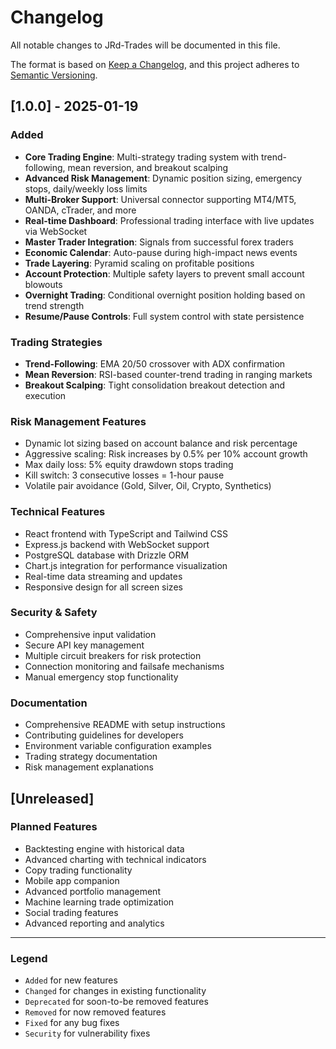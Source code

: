 # Changelog

All notable changes to JRd-Trades will be documented in this file.

The format is based on [Keep a Changelog](https://keepachangelog.com/en/1.0.0/),
and this project adheres to [Semantic Versioning](https://semver.org/spec/v2.0.0.html).

## [1.0.0] - 2025-01-19

### Added
- **Core Trading Engine**: Multi-strategy trading system with trend-following, mean reversion, and breakout scalping
- **Advanced Risk Management**: Dynamic position sizing, emergency stops, daily/weekly loss limits
- **Multi-Broker Support**: Universal connector supporting MT4/MT5, OANDA, cTrader, and more
- **Real-time Dashboard**: Professional trading interface with live updates via WebSocket
- **Master Trader Integration**: Signals from successful forex traders
- **Economic Calendar**: Auto-pause during high-impact news events
- **Trade Layering**: Pyramid scaling on profitable positions
- **Account Protection**: Multiple safety layers to prevent small account blowouts
- **Overnight Trading**: Conditional overnight position holding based on trend strength
- **Resume/Pause Controls**: Full system control with state persistence

### Trading Strategies
- **Trend-Following**: EMA 20/50 crossover with ADX confirmation
- **Mean Reversion**: RSI-based counter-trend trading in ranging markets  
- **Breakout Scalping**: Tight consolidation breakout detection and execution

### Risk Management Features
- Dynamic lot sizing based on account balance and risk percentage
- Aggressive scaling: Risk increases by 0.5% per 10% account growth
- Max daily loss: 5% equity drawdown stops trading
- Kill switch: 3 consecutive losses = 1-hour pause
- Volatile pair avoidance (Gold, Silver, Oil, Crypto, Synthetics)

### Technical Features
- React frontend with TypeScript and Tailwind CSS
- Express.js backend with WebSocket support
- PostgreSQL database with Drizzle ORM
- Chart.js integration for performance visualization
- Real-time data streaming and updates
- Responsive design for all screen sizes

### Security & Safety
- Comprehensive input validation
- Secure API key management
- Multiple circuit breakers for risk protection
- Connection monitoring and failsafe mechanisms
- Manual emergency stop functionality

### Documentation
- Comprehensive README with setup instructions
- Contributing guidelines for developers
- Environment variable configuration examples
- Trading strategy documentation
- Risk management explanations

## [Unreleased]

### Planned Features
- Backtesting engine with historical data
- Advanced charting with technical indicators
- Copy trading functionality
- Mobile app companion
- Advanced portfolio management
- Machine learning trade optimization
- Social trading features
- Advanced reporting and analytics

---

### Legend
- `Added` for new features
- `Changed` for changes in existing functionality
- `Deprecated` for soon-to-be removed features
- `Removed` for now removed features
- `Fixed` for any bug fixes
- `Security` for vulnerability fixes